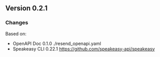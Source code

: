 

## Version 0.2.1
### Changes
Based on:
- OpenAPI Doc 0.1.0 ./resend_openapi.yaml
- Speakeasy CLI 0.22.1 https://github.com/speakeasy-api/speakeasy